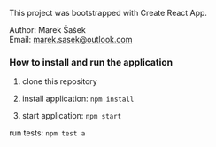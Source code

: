 This project was bootstrapped with Create React App.

Author: Marek Šašek<br />
Email: marek.sasek@outlook.com

### How to install and run the application

1) clone this repository

2) install application: `npm install`

3) start application: `npm start`

run tests: `npm test a`